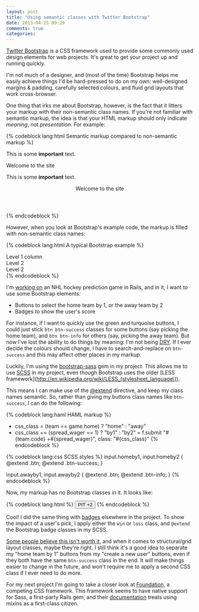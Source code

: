```yaml
---
layout: post
title: "Using semantic classes with Twitter Bootstrap"
date: 2013-04-25 09:29
comments: true
categories: 
---
```


[Twitter Bootstrap](http://twitter.github.io/bootstrap/) is a CSS framework used to provide some commonly used design elements for web projects. It's great to get your project up and running quickly.

I'm not much of a designer, and (most of the time) Bootstrap helps me easily achieve things I'd be hard-pressed to do on my own: well-designed margins & padding, carefully selected colours, and fluid grid layouts that work cross-browser. 

One thing that irks me about Bootstrap, however, is the fact that it litters your markup with their non-semantic class names. If you're not familiar with semantic markup, the idea is that your HTML markup should only indicate *meaning*, not *presentation*. For example:

{% codeblock lang:html Semantic markup compared to non-semantic markup  %}
  <!-- Not semantic: we're saying "this is bold" in the markup. -->
  This is some <b>important</b> text.

  <!-- Not semantic: there's a tag to indicate headers. -->
  <div class="header">Welcome to the site</div>

  <!-- Better: screen-readers can understand the meaning of the strong tag. -->
  This is some <strong>important</strong> text.

  <!-- Better: a web scraper like the Googlebot will understand this is your header. -->
  <header>Welcome to the site</header>
{% endcodeblock %}

However, when you look at Bootstrap's example code, the markup is filled with non-semantic class names:

{% codeblock lang:html A typical Bootstrap example %}
<div class="row">
  <div class="span9">
    Level 1 column
    <div class="row">
      <div class="span6">Level 2</div>
      <div class="span3">Level 2</div>
    </div>
  </div>
</div>
{% endcodeblock %}

I'm [working on](https://github.com/jbinto/puckpicks) an NHL hockey prediction game in Rails, and in it, I want to use some Bootstrap elements:

* Buttons to select the home team by 1, or the away team by 2
* Badges to show the user's score

For instance, if I want to quickly use the green and turquoise buttons, I could just stick `btn btn-success` classes for some buttons (say picking the home team), and `btn btn-info` for others (say, picking the away team). But now I've lost the ability to do things by meaning: I'm not being [DRY](http://en.wikipedia.org/wiki/Don't_repeat_yourself). If I ever decide the colours should change, I have to search-and-replace on `btn-success` and this may affect other places in my markup.

Luckily, I'm using the [bootstrap-sass](https://github.com/thomas-mcdonald/bootstrap-sass) gem in my project. This allows me to use [SCSS](http://sass-lang.com/) in my project, even though Bootstrap uses the older [LESS framework](http://en.wikipedia.org/wiki/LESS_(stylesheet_language\)).

This means I can make use of the [@extend](http://sass-lang.com/docs/yardoc/file.SASS_REFERENCE.html#extend) directive, and keep my class names semantic. So, rather than giving my buttons class names like `btn-success`, I can do the following:

{% codeblock lang:haml HAML markup %}
  - css_class = (team == game.home) ? "home" : "away"
  - css_class += (spread_wager == 1) ? "by1" : "by2"
  = f.submit "#{team.code} +#{spread_wager}", class: "#{css_class}"
{% endcodeblock %}

{% codeblock lang:css SCSS styles %}
input.homeby1, input.homeby2 {
  @extend .btn;
  @extend .btn-success;
}

input.awayby1, input.awayby2 {
  @extend .btn;
  @extend .btn-info;
}
{% endcodeblock %}

Now, my markup has no Bootstrap classes in it. It looks like:

{% codeblock lang:html %}
<input class="awayby2" name="commit" type="submit" value="PIT +2" />
{% endcodeblock %}

Cool! I did the same thing with [badges](http://twitter.github.io/bootstrap/components.html#labels-badges) elsewhere in the project. To show the impact of a user's pick, I apply either the `win` or `loss` class, and `@extend` the Bootstrap badge classes in my SCSS.

[Some people believe this isn't worth it](http://stackoverflow.com/a/12756652/19779), and when it comes to structural/grid layout classes, maybe they're right. I still think it's a good idea to separate my "home team by 1" buttons from my "create a new user" buttons, even if they both have the same `btn-success` class in the end. It will make things easier to change in the future, and won't require me to apply a second CSS class if I ever need to do more.

For my next project I'm going to take a closer look at [Foundation](http://foundation.zurb.com/), a competing CSS framework. This framework seems to have native support for Sass, a first-party Rails gem, and their [documentation](http://foundation.zurb.com/docs/) treats using mixins as a first-class citizen.